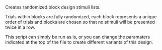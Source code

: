 Creates randomized block design stimuli lists.

Trials within blocks are fully randomized, each block represents a unique order of trials and blocks are chosen so that no stimuli will be presented twice in a row.

This script can simply be run as is, or you can change the paramaters indicated at the top of the file to create different variants of this design.
